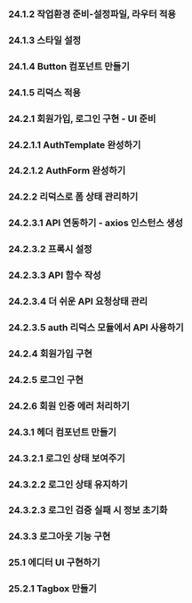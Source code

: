 ### 24.1.2 작업환경 준비-설정파일, 라우터 적용

### 24.1.3 스타일 설정

### 24.1.4 Button 컴포넌트 만들기

### 24.1.5 리덕스 적용

### 24.2.1 회원가입, 로그인 구현 - UI 준비

### 24.2.1.1 AuthTemplate 완성하기

### 24.2.1.2 AuthForm 완성하기

### 24.2.2 리덕스로 폼 상태 관리하기

### 24.2.3.1 API 연동하기 - axios 인스턴스 생성

### 24.2.3.2 프록시 설정

### 24.2.3.3 API 함수 작성

### 24.2.3.4 더 쉬운 API 요청상태 관리

### 24.2.3.5 auth 리덕스 모듈에서 API 사용하기

### 24.2.4 회원가입 구현

### 24.2.5 로그인 구현

### 24.2.6 회원 인증 에러 처리하기

### 24.3.1 헤더 컴포넌트 만들기

### 24.3.2.1 로그인 상태 보여주기

### 24.3.2.2 로그인 상태 유지하기

### 24.3.2.3 로그인 검증 실패 시 정보 초기화

### 24.3.3 로그아웃 기능 구현

### 25.1 에디터 UI 구현하기

### 25.2.1 Tagbox 만들기
